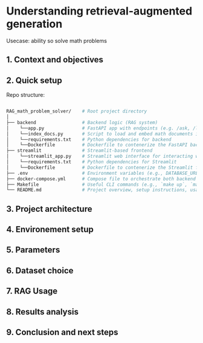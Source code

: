 # Understanding retrieval-augmented generation 
Usecase: ability so solve math problems 

## 1. Context and objectives

## 2. Quick setup

Repo structure:  

```bash

RAG_math_problem_solver/    # Root project directory
│
├── backend                 # Backend logic (RAG system)
│    └──app.py              # FastAPI app with endpoints (e.g. /ask, /llm-only)
│    └──index_docs.py       # Script to load and embed math documents into PGVector
│    └──requirements.txt    # Python dependencies for backend
│    └──Dockerfile          # Dockerfile to contenerize the FastAPI backend
├── streamlit               # Streamlit-based frontend
│    └──streamlit_app.py    # Streamlit web interface for interacting with the RAG system 
│    └──requirements.txt    # Python dependencies for Streamlit
│    └──Dockerfile          # Dockerfile to contenerize the Streamlit frontend
├── .env                    # Environment variables (e.g., DATABASE_URL, OLLAMA_URL)
├── docker-compose.yml      # Compose file to orchestrate both backend and frontend services
├── Makefile                # Useful CLI commands (e.g., `make up`, `make index`, etc.)
└── README.md               # Project overview, setup instructions, usage

```

## 3. Project architecture

## 4. Environement setup

## 5. Parameters

## 6. Dataset choice

## 7. RAG Usage

## 8. Results analysis

## 9. Conclusion and next steps